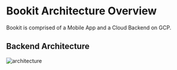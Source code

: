 # Bookit Architecture Overview

Bookit is comprised of a Mobile App and a Cloud Backend on GCP.

## Backend Architecture

![architecture]('/images/architecture/Bookit.png)
